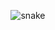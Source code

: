 
<p align="center">
  <img src="https://github.com/HamsaReX/HamsaReX/raw/output/github-snake.svg" alt="snake">
</p>
